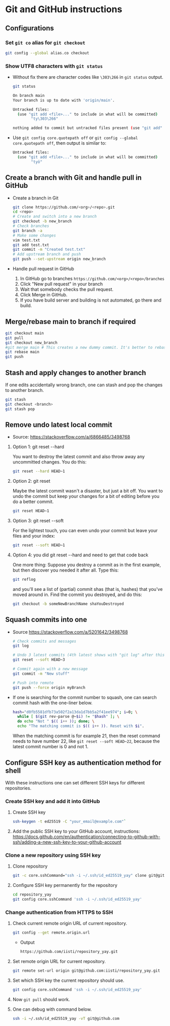 # Git and GitHub instructions

## Configurations

### Set `git co` alias for `git checkout`

  ~~~sh
  git config --global alias.co checkout
  ~~~

### Show UTF8 characters with `git status`

* Without fix there are character codes like `\303\266` in `git status` output.   
 
   ~~~sh
   git status
 
   On branch main
   Your branch is up to date with 'origin/main'.
   
   Untracked files:
     (use "git add <file>..." to include in what will be committed)
           "ty\303\266"
   
   nothing added to commit but untracked files present (use "git add" to track)
   ~~~

* Use `git config core.quotepath off` or `git config --global core.quotepath off`, then output is similar to:
 
   ~~~sh
   Untracked files:
     (use "git add <file>..." to include in what will be committed)
           "työ"
   ~~~
 


## Create a branch with Git and handle pull in GitHub

* Create a branch in Git

  ~~~sh
  git clone https://github.com/<org>/<repo>.git
  cd <repo>
  # Create and switch into a new branch
  git checkout -b new_branch
  # Check branches
  git branch -a
  # Make some changes
  vim test.txt
  git add test.txt
  git commit -m "Created test.txt"
  # Add upstream branch and push
  git push --set-upstream origin new_branch
  ~~~

* Handle pull request in GitHub
  1. In GitHub go to branches `https://github.com/<org>/<repo>/branches`
  1. Click "New pull request" in your branch
  1. Wait that somebody checks the pull request.
  1. Click Merge in GitHub.
  1. If you have build server and building is not automated, go there and build.

## Merge/rebase main to branch if required

~~~sh
git checkout main
git pull
git checkout new_branch
#git merge main # This creates a new dummy commit. It's better to rebase.
git rebase main
git push
~~~

## Stash and apply changes to another branch

If one edits accidentally wrong branch, one can stash and pop the changes to another branch.

  ~~~sh
  git stash
  git checkout <branch>
  git stash pop
  ~~~

## Remove undo latest local commit

* Source: https://stackoverflow.com/a/6866485/3498768
1. Option 1: git reset --hard

    You want to destroy the latest commit and also throw away any uncommitted changes. You do this:

    ~~~sh
    git reset --hard HEAD~1
    ~~~

1. Option 2: git reset

    Maybe the latest commit wasn't a disaster, but just a bit off. You want to undo the commit but keep your changes for a bit of editing before you do a better commit.

    ~~~sh
    git reset HEAD~1
    ~~~

1. Option 3: git reset --soft

    For the lightest touch, you can even undo your commit but leave your files and your index:

    ~~~sh
    git reset --soft HEAD~1
    ~~~

1. Option 4: you did git reset --hard and need to get that code back

    One more thing: Suppose you destroy a commit as in the first example, but then discover you needed it after all. Type this:

    ~~~sh
    git reflog
    ~~~

    and you'll see a list of (partial) commit shas (that is, hashes) that you've moved around in. Find the commit you destroyed, and do this:

    ~~~sh
    git checkout -b someNewBranchName shaYouDestroyed
    ~~~

## Squash commits into one

* Source https://stackoverflow.com/a/5201642/3498768

    ~~~sh
    # Check commits and messages
    git log
    
    # Undo 3 latest commits (4th latest shows with "git log" after this command)
    git reset --soft HEAD~3
    
    # Commit again with a new message
    git commit -m "New stuff"
    
    # Push into remote
    git push --force origin myBranch
    ~~~

* If one is searching for the commit number to squash, one can search commit hash with the one-liner below.

    ~~~sh
    hash="d0fb5581dfb73a502f2a13da1d7bb5a2f41ee974"; i=0; \
      while [ $(git rev-parse @~$i) != "$hash" ]; \
      do echo "Not " $(( i++ )); done; \
      echo "The matching commit is $(( i++ )). Reset with $i".
    ~~~

    When the matching commit is for example 21, then the reset command needs to have number 22, like `git reset --soft HEAD~22`, because the latest commit number is 0 and not 1.

## Configure SSH key as authentication method for shell

With these instructions one can set different SSH keys for different repositories.

### Create SSH key and add it into GitHub

1. Create SSH key

    ~~~sh
    ssh-keygen -t ed25519 -C "your_email@example.com"`
    ~~~

1. Add the public SSH key to your GitHub account, instructions: <https://docs.github.com/en/authentication/connecting-to-github-with-ssh/adding-a-new-ssh-key-to-your-github-account>

### Clone a new repository using SSH key

1. Clone repository

    ~~~sh
    git -c core.sshCommand="ssh -i ~/.ssh/id_ed25519_yay" clone git@github.com:iisti/repository_yay.git
    ~~~

1. Configure SSH key permanently for the repository

    ~~~sh
    cd repository_yay
    git config core.sshCommand 'ssh -i ~/.ssh/id_ed25519_yay'
    ~~~

### Change authentication from HTTPS to SSH

1. Check current remote origin URL of current repository.

   ~~~sh
   git config --get remote.origin.url   
   ~~~

     * Output

       ~~~sh
       https://github.com/iisti/repository_yay.git
       ~~~ 

1. Set remote origin URL for current repository.

    ~~~sh
    git remote set-url origin git@github.com:iisti/repository_yay.git
    ~~~

1. Set which SSH key the current repository should use.

   ~~~sh
   git config core.sshCommand 'ssh -i ~/.ssh/id_ed25519_yay'
   ~~~

1. Now `git pull` should work.

1. One can debug with command below.

    ~~~sh
    ssh -i ~/.ssh/id_ed25519_yay -vT git@github.com
    ~~~

